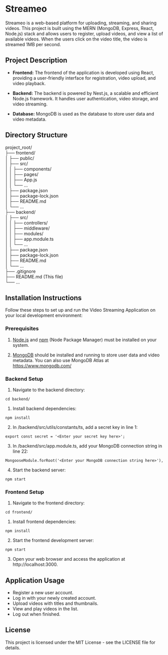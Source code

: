 # Streameo

Streameo is a web-based platform for uploading, streaming, and sharing videos. This project is built using the MERN (MongoDB, Express, React, Node.js) stack and allows users to register, upload videos, and view a list of available videos. When the users click on the video title, the video is streamed 1MB per second.

## Project Description

- **Frontend:** The frontend of the application is developed using React, providing a user-friendly interface for registration, video upload, and video playback.

- **Backend:** The backend is powered by Nest.js, a scalable and efficient Node.js framework. It handles user authentication, video storage, and video streaming.

- **Database:** MongoDB is used as the database to store user data and video metadata.

## Directory Structure

project_root/  
├── frontend/  
│ ├── public/  
│ ├── src/  
│ │ ├── components/  
│ │ ├── pages/  
│ │ ├── App.js  
│ │ └── ...  
│ ├── package.json  
│ ├── package-lock.json  
│ ├── README.md  
│ └── ...  
├── backend/  
│ ├── src/  
│ │ ├── controllers/  
│ │ ├── middleware/  
│ │ ├── modules/  
│ │ ├── app.module.ts  
│ │ └── ...  
│ ├── package.json  
│ ├── package-lock.json  
│ ├── README.md  
│ └── ...  
├── .gitignore  
├── README.md (This file)  
└── ...  


## Installation Instructions

Follow these steps to set up and run the Video Streaming Application on your local development environment:

### Prerequisites

1. [Node.js](https://nodejs.org/) and [npm](https://www.npmjs.com/) (Node Package Manager) must be installed on your system.

2. [MongoDB](https://www.mongodb.com/) should be installed and running to store user data and video metadata. You can also use MongoDB Atlas at https://www.mongodb.com/

### Backend Setup
1. Navigate to the backend directory:
```
cd backend/
```

1. Install backend dependencies:

```
npm install
```

2. In /backend/src/utils/constants/ts, add a secret key in line 1:
```
export const secret = '<Enter your secret key here>';
```

3. In /backend/src/app.module.ts, add your MongoDB connection string in line 22:
```
MongooseModule.forRoot('<Enter your MongoDB connection string here>'),
```

4. Start the backend server:
```
npm start
```

### Frontend Setup

1. Navigate to the frontend directory:
```
cd frontend/
```

1. Install frontend dependencies:

```
npm install
```

2. Start the frontend development server:

```
npm start
```

3. Open your web browser and access the application at http://localhost:3000.


## Application Usage
* Register a new user account.
* Log in with your newly created account.
* Upload videos with titles and thumbnails.
* View and play videos in the list.
* Log out when finished.

## License
This project is licensed under the MIT License - see the LICENSE file for details.